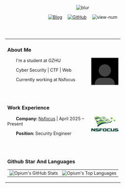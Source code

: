<div align="center">

  <!-- Hi There -->
  
  ![blur](https://capsule-render.vercel.app/api?type=blur&height=450&color=0:4285F4,50:E84296,100:8A2BE2&text=Hello%20Friend!-nl-I%20am%200pium&strokeWidth=2&section=footer&reversal=true&fontAlign=50&stroke=E0E0E0&fontSize=45&textBg=false)

  <!-- profile logo -->
  <div>
    <a href="https://opium-00pium.github.io/0piumBlog/"><img src="https://img.shields.io/badge/Blog-0pium's Bolg-8c36db" alt="Blog" title="Blog" /></a>&emsp;
    <a href="https://github.com/opium-00pium"><img src="https://img.shields.io/badge/GitHub-opium--00pium-blue?logo=github&logoColor=white" alt="GitHub" title="GitHub" /></a>&emsp;
    <img src="https://komarev.com/ghpvc/?username=opium-00pium&label=Views&color=orange&style=flat" alt="view-num" />
  </div>

  <!-- Leave a blank line -->
  <br><br>

<table>
  
<tr><td>

### About Me

<img align="right" width="88" src="./img/profile.jpg" />
<p>&emsp;&emsp;I'm a student at GZHU</p>
<p>&emsp;&emsp;Cyber Security | CTF | Web</p>
<p>&emsp;&emsp;Currently working at Nsfocus</p>
<p>&emsp;&emsp;</p>

</td></tr>

<tr><td>

###  Work Experience

<img align="right" width="88" src="./img/nsfous_logo.jpg" />

<p>&emsp;&emsp;<strong>Company:</strong> <a href="https://nsfocusglobal.com/" target="_blank">Nsfocus</a> | April 2025 – Present</p>
<p>&emsp;&emsp;<strong>Position:</strong> Security Engineer</p>
<p>&emsp;&emsp;</p>

</td></tr>

<tr>
  <td>
    <h3>Github Star And Languages</h3>
    <table>
      <tr>
        <td>
          <img alt="Opium's GitHub Stats" src="https://github-readme-stats-git-masterrstaa-rickstaa.vercel.app/api?username=opium-00pium&hide_title=true&hide_border=true&show_icons=true&include_all_commits=true&line_height=21&text_color=000&icon_color=000&bg_color=0,4285F4,E84296,8A2BE2&theme=graywhite" />
        </td>
        <td>
          <img alt="Opium's Top Languages" src="https://github-readme-stats-git-masterrstaa-rickstaa.vercel.app/api/top-langs/?username=opium-00pium&hide_title=true&hide_border=true&layout=compact&langs_count=6&text_color=000&icon_color=fff&bg_color=0,4285F4,E84296,8A2BE2&theme=graywhite" />
        </td>
      </tr>
    </table>
  </td>
</tr>
